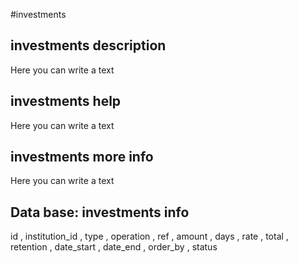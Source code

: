 #investments
## investments description
Here you can write a text

## investments help
Here you can write a text

## investments more info
Here you can write a text

## Data base: investments info
id , 
  institution_id , 
  type , 
  operation , 
  ref , 
  amount , 
  days , 
  rate , 
  total , 
  retention , 
  date_start , 
  date_end , 
  order_by , 
  status 
  